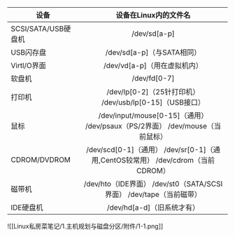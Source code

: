 | 设备                |                               设备在Linux内的文件名                               |
| ------------------- |:---------------------------------------------------------------------------------:|
| SCSI/SATA/USB硬盘机 |                                   /dev/sd\[a-p]                                   |
| USB闪存盘           |                            /dev/sd\[a-p]（与SATA相同）                            |
| Virtl/O界面         |                           /dev/vd\[a-p]（用在虚拟机内）                           |
| 软盘机              |                                   /dev/fd\[0-7]                                   |
| 打印机              |             /dev/lp\[0-2]（25针打印机） /dev/usb/lp\[0-15]（USB接口）             |
| 鼠标                |   /dev/input/mouse\[0-15]（通用） /dev/psaux（PS/2界面） /dev/mouse（当前鼠标）   |
| CDROM/DVDROM        | /dev/scd\[0-1]（通用） /dev/sr\[0-1]（通用,CentOS较常用） /dev/cdrom（当前CDROM） |
| 磁带机              |        /dev/hto（IDE界面） /dev/st0（SATA/SCSI界面） /dev/tape（当前磁带）        |
| IDE硬盘机           |                            /dev/hd\[a-d]（旧系统才有）                            |
![[Linux私房菜笔记/1.主机规划与磁盘分区/附件/1-1.png]]